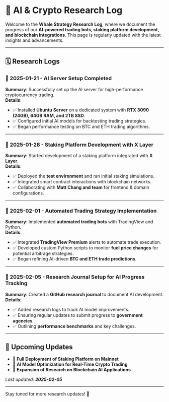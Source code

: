 # 📜 AI & Crypto Research Log

Welcome to the **Whale Strategy Research Log**, where we document the progress of our **AI-powered trading bots, staking platform development, and blockchain integrations**. This page is regularly updated with the latest insights and advancements.

---

## 🗓️ Research Logs

### **📅 2025-01-21 - AI Server Setup Completed**
**Summary**: Successfully set up the AI server for high-performance cryptocurrency trading.  
**Details**:
- ✅ Installed **Ubuntu Server** on a dedicated system with **RTX 3090 (24GB), 64GB RAM, and 2TB SSD**.
- ✅ Configured initial AI models for backtesting trading strategies.
- ✅ Began performance testing on BTC and ETH trading algorithms.

---

### **📅 2025-01-28 - Staking Platform Development with X Layer**
**Summary**: Started development of a staking platform integrated with **X Layer**.  
**Details**:
- ✅ Deployed the **test environment** and ran initial staking simulations.
- ✅ Integrated smart contract interactions with blockchain networks.
- ✅ Collaborating with **Matt Chang and team** for frontend & domain configurations.

---

### **📅 2025-02-01 - Automated Trading Strategy Implementation**
**Summary**: Implemented **automated trading bots** with TradingView and Python.  
**Details**:
- ✅ Integrated **TradingView Premium** alerts to automate trade execution.
- ✅ Developed custom Python scripts to monitor **fuel price changes** for potential arbitrage strategies.
- ✅ Began refining AI-driven **BTC and ETH trade predictions**.

---

### **📅 2025-02-05 - Research Journal Setup for AI Progress Tracking**
**Summary**: Created a **GitHub research journal** to document AI development.  
**Details**:
- ✅ Added research logs to track AI model improvements.
- ✅ Ensuring regular updates to submit progress to **government agencies**.
- ✅ Outlining **performance benchmarks** and key challenges.

---

## 🔄 **Upcoming Updates**
- **🔹 Full Deployment of Staking Platform on Mainnet**
- **🔹 AI Model Optimization for Real-Time Crypto Trading**
- **🔹 Expansion of Research on Blockchain AI Applications**

_Last updated: **2025-02-05**_

---

Stay tuned for more research updates! 🚀
